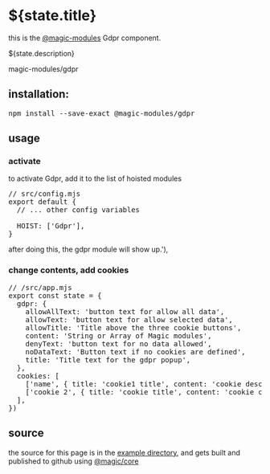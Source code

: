 # ${state.title}

this is the
[@magic-modules](https://github.com/magic-modules)
Gdpr component.

${state.description}

<GitBadges>magic-modules/gdpr</GitBadges>

## installation:

<Pre>npm install --save-exact @magic-modules/gdpr</Pre>

## usage

### activate

to activate Gdpr, add it to the list of hoisted modules

<Pre>
// src/config.mjs
export default {
  // ... other config variables

  HOIST: ['Gdpr'],
}
</Pre>

after doing this, the gdpr module will show up.'),

### change contents, add cookies

<Pre>
// /src/app.mjs
export const state = {
  gdpr: {
    allowAllText: 'button text for allow all data',
    allowText: 'button text for allow selected data',
    allowTitle: 'Title above the three cookie buttons',
    content: 'String or Array of Magic modules',
    denyText: 'button text for no data allowed',
    noDataText: 'Button text if no cookies are defined',
    title: 'Title text for the gdpr popup',
  },
  cookies: [
    ['name', { title: 'cookie1 title', content: 'cookie description' }],
    ['cookie 2', { title: 'cookie title', content: 'cookie content' }],
  ],
})
</Pre>

## source

the source for this page is in the
[example directory](https://github.com/magic-modules/gdpr/tree/master/example),
and gets built and published to github using
[@magic/core](https://github.com/magic/core)
